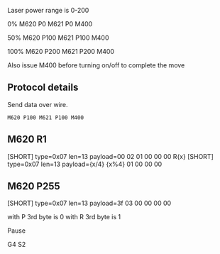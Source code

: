 Laser power range is 0-200 

0%
    M620 P0 M621 P0 M400

50%
    M620 P100 M621 P100 M400

100%
    M620 P200 M621 P200 M400


Also issue M400 before turning on/off to complete the move 

## Protocol details 

Send data over wire. 



    M620 P100 M621 P100 M400


## M620 R1

[SHORT] type=0x07 len=13 payload=00 02 01 00 00 00
R{x}
[SHORT] type=0x07 len=13 payload={x/4} {x%4} 01 00 00 00

## M620 P255
[SHORT] type=0x07 len=13 payload=3f 03 00 00 00 00


with P 3rd byte is 0
with R 3rd byte is 1


Pause

G4 S2


